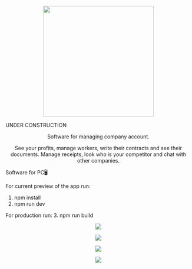 <p align="center">
<img height="300" src="https://i.ibb.co/h8TsBZ7/fina-Doc-Logo.png" />
</p>

<p align="center">
   <p>UNDER CONSTRUCTION</p>
</p>
<p align="center">Software for managing company account.</p>
<p align="center">See your profits, manage workers, write their contracts and see their documents. Manage receipts, look who is your competitor and chat with other companies.</p>

Software for PC🖥️

For current preview of the app run:
1. npm install
2. npm run dev
   
For production run:
3. npm run build

<p align="center">
<img src="https://i.ibb.co/7Sk4RRW/mainPage.png" />
</p>

<p align="center">
<img src="https://i.ibb.co/bsDfSPK/Comparison-Page.png" />
</p>

<p align="center">
<img src="https://i.ibb.co/f8cshbm/employe-Page.png" />
</p>

<p align="center">
<img src="https://i.ibb.co/5KLvr85/search-Page.png" />
</p>
